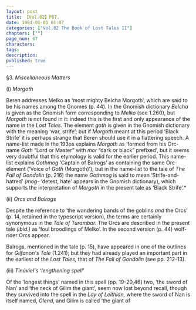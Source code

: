 ```yaml
---
layout: post
title: 【Vol.02】P67.
date: 1984-01-01 01:07
categories: ["Vol.02 The Book of Lost Tales II"]
chapters: [""]
page_num: 67
characters: 
tags: 
description: 
published: true
---
```


§3.   <I>Miscellaneous Matters</I>

(i)    <I>Morgoth</I>

Beren addresses Melko as ‘most mighty Belcha Morgoth’, which are said to be his names among the Gnomes (p. 44). In the Gnomish dictionary <I>Belcha </I>is given as the Gnomish form corresponding to <I>Melko </I>(see 1.260), but <I>Morgoth </I>is not found in it: indeed this is the first and only appearance of the name in the <I>Lost Tales. </I>The element <I>goth </I>is given in the Gnomish dictionary with the meaning ‘war, strife’; but if <I>Morgoth </I>meant at this period ‘Black Strife’ it is perhaps strange that Beren should use it in a flattering speech. A name-list made in the 193os explains <I>Morgoth </I>as ‘formed from his Orc-name <I>Goth </I>“Lord or Master” with <I>mor </I>“dark or black” prefixed’, but it seems very doubtful that this etymology is valid for the earlier period. This name-list explains <I>Gothmog </I>‘Captain of Balrogs’ as containing the same Orc-element (‘Voice of <I>Goth </I>(Morgoth)’); but in the name-list to the tale of <I>The Fall of Gondolin </I>(p. 216) the name <I>Gothmog </I>is said to mean ‘Strife-and-hatred’ <I>(mog- </I>‘detest, hate’ appears in the Gnomish dictionary), which supports the interpretation of <I>Morgoth </I>in the present tale as ‘Black Strife’.\*

(ii)     <I>Orcs and Balrogs</I>

Despite the reference to ‘the wandering bands of the goblins <I>and </I>the Orcs' (p. 14, retained in the typescript version), the terms are certainly synonymous in the <I>Tale of Turambar. </I>The Orcs are described in the present tale <I>(ibid.) </I>as ‘foul broodlings of Melko’. In the second version (p. 44) wolf-rider Orcs appear.

Balrogs, mentioned in the tale (p. 15), have appeared in one of the outlines for <I>Gilfanon's Tale </I>(1.241); but they had already played an important part in the earliest of the <I>Lost Tales, </I>that of <I>The Fall of Gondolin </I>(see pp. 212-13).

(iii)     <I>Tinúviel's ‘lengthening spell’</I>

Of the ‘longest things' named in this spell (pp. 19-20,46) two, ‘the sword of Nan’ and ‘the neck of Gilim the giant’, seem now lost beyond recall, though they survived into the spell in the <I>Lay of Leithian, </I>where the sword of Nan is itself named, <I>Glend, </I>and Gilim is called ‘the giant of

